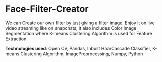 # Face-Filter-Creator
We can Create our own filter by just giving a filter image.
Enjoy it on live video streaming like on snapchats, it also includes Color Image Segmentation where K-means Clustering Algorithm is used for Feature Extraction.

**Technologies used**:  Open CV, Pandas, Inbuilt HaarCascade Classifier, K-means Clustering Algorithm, ImagePreprocessing, Numpy, Python
